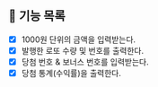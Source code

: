 ## 🔫 기능 목록
- [X] 1000원 단위의 금액을 입력받는다.
- [X] 발행한 로또 수량 및 번호를 출력한다.
- [X] 당첨 번호 & 보너스 번호를 입력받는다.
- [X] 당첨 통계(수익률)을 출력한다.